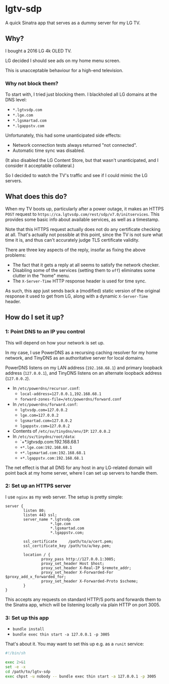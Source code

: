 # lgtv-sdp

A quick Sinatra app that serves as a dummy server for my LG TV.

## Why?

I bought a 2016 LG 4k OLED TV.

LG decided I should see ads on my home menu screen.

This is unacceptable behaviour for a high-end television.

### Why not block them?

To start with, I tried just blocking them.  I blackholed all LG domains at the DNS level:

* `*.lgtvsdp.com`
* `*.lge.com`
* `*.lgsmartad.com`
* `*.lgappstv.com`

Unfortunately, this had some unanticipated side effects:

* Network connection tests always returned "not connected".
* Automatic time sync was disabled.

(It also disabled the LG Content Store, but that wasn't unanticipated, and I consider it acceptable collateral.)

So I decided to watch the TV's traffic and see if I could mimic the LG servers.

## What does this do?

When my TV boots up, particularly after a power outage, it makes an HTTPS `POST` request to `https://ca.lgtvsdp.com/rest/sdp/v7.0/initservices`.  This provides some basic info about available services, as well as a timestamp.

Note that this HTTPS request actually does not do any certificate checking at all.  That's actually not possible at this point, since the TV is not sure what time it is, and thus can't accurately judge TLS certificate validity.

There are three key aspects of the reply, insofar as fixing the above problems:

* The fact that it gets a reply at all seems to satisfy the network checker.
* Disabling some of the services (setting them to `off`) eliminates some clutter in the "home" menu.
* The `X-Server-Time` HTTP response header is used for time sync.

As such, this app just sends back a (modified) static version of the original response it used to get from LG, along with a dynamic `X-Server-Time` header.

## How do I set it up?

### 1: Point DNS to an IP you control

This will depend on how your network is set up.

In my case, I use PowerDNS as a recursing caching resolver for my home network, and TinyDNS as an authoritative server for local domains.

PowerDNS listens on my LAN address (`192.168.68.1`) and primary loopback address (`127.0.0.1`), and TinyDNS listens on an alternate loopback address (`127.0.0.2`).

* In `/etc/powerdns/recursor.conf`: 
  * `local-address=127.0.0.1,192.168.68.1`
  * `forward-zones-file=/etc/powerdns/forward.conf`
* In `/etc/powerdns/forward.conf`:
  * `lgtvsdp.com=127.0.0.2`
  * `lge.com=127.0.0.2`
  * `lgsmartad.com=127.0.0.2`
  * `lgappstv.com=127.0.0.2`
* Contents of `/etc/sv/tinydns/env/IP`: `127.0.0.2`
* In `/etc/sv/tinydns/root/data`:
  * `+*.lgtvsdp.com:192.168.68.1
  * `+*.lge.com:192.168.68.1`
  * `+*.lgsmartad.com:192.168.68.1`
  * `+*.lgappstv.com:192.168.68.1`

The net effect is that all DNS for any host in any LG-related domain will point back at my home server, where I can set up servers to handle them.

### 2: Set up an HTTPS server

I use `nginx` as my web server.  The setup is pretty simple:

```
server {
        listen 80;
        listen 443 ssl;
        server_name *.lgtvsdp.com
                    *.lge.com
                    *.lgsmartad.com
                    *.lgappstv.com;

        ssl_certificate     /path/to/a/cert.pem;
        ssl_certificate_key /path/to/a/key.pem;

        location / {
                proxy_pass http://127.0.0.1:3005;
                proxy_set_header Host $host;
                proxy_set_header X-Real-IP $remote_addr;
                proxy_set_header X-Forwarded-For $proxy_add_x_forwarded_for;
                proxy_set_header X-Forwarded-Proto $scheme;
        }
}
```

This accepts any requests on standard HTTP/S ports and forwards them to the Sinatra app, which will be listening locally via plain HTTP on port 3005.

### 3: Set up this app

* `bundle install`
* `bundle exec thin start -a 127.0.0.1 -p 3005`

That's about it.  You may want to set this up e.g. as a `runit` service:

```sh
#!/bin/sh

exec 2>&1
set -e -x
cd /path/to/lgtv-sdp
exec chpst -u nobody -- bundle exec thin start -a 127.0.0.1 -p 3005
```
